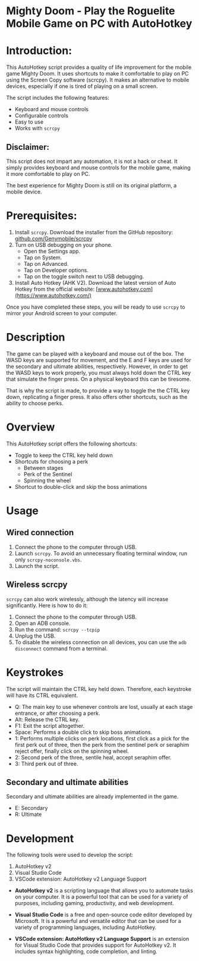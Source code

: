 # Mighty Doom - Play the Roguelite Mobile Game on PC with AutoHotkey


# Introduction:

This AutoHotkey script provides a quality of life improvement for the mobile game Mighty Doom. It uses shortcuts to make it comfortable to play on PC using the Screen Copy software (scrcpy). It makes an alternative to mobile devices, especially if one is tired of playing on a small screen.

The script includes the following features:

- Keyboard and mouse controls
- Configurable controls
- Easy to use
- Works with `scrcpy`

## Disclaimer:
This script does not impart any automation, it is not a hack or cheat. It simply provides keyboard and mouse controls for the mobile game, making it more comfortable to play on PC.

The best experience for Mighty Doom is still on its original platform, a mobile device.


# Prerequisites:

1. Install `scrcpy`. Download the installer from the GitHub repository: [github.com/Genymobile/scrcpy](https://github.com/Genymobile/scrcpy)
2. Turn on USB debugging on your phone.
    - Open the Settings app.
    - Tap on System.
    - Tap on Advanced.
    - Tap on Developer options.
    - Tap on the toggle switch next to USB debugging.
3. Install Auto Hotkey (AHK V2). Download the latest version of Auto Hotkey from the official website: [www.autohotkey.com](https://www.autohotkey.com/)

Once you have completed these steps, you will be ready to use `scrcpy` to mirror your Android screen to your computer.


# Description

The game can be played with a keyboard and mouse out of the box. The WASD keys are supported for movement, and the E and F keys are used for the secondary and ultimate abilities, respectively.
However, in order to get the WASD keys to work properly, you must always hold down the CTRL key that simulate the finger press. On a physical keyboard this can be tiresome.

That is why the script is made, to provide a way to toggle the the CTRL key down, replicating a finger press. It also offers other shortcuts, such as the ability to choose perks.


# Overview
This AutoHotkey script offers the following shortcuts:

- Toggle to keep the CTRL key held down
- Shortcuts for choosing a perk
    - Between stages
    - Perk of the Sentinel
    - Spinning the wheel
- Shortcut to double-click and skip the boss animations


# Usage
## Wired connection
1. Connect the phone to the computer through USB.
1. Launch `scrcpy`. To avoid an unnecessary floating terminal window, run only `scrcpy-noconsole.vbs`.
1. Launch the script.

## Wireless scrcpy

`scrcpy` can also work wirelessly, although the latency will increase significantly. Here is how to do it:

1. Connect the phone to the computer through USB.
1. Open an ADB console.
1. Run the command: `scrcpy --tcpip`
1. Unplug the USB.
1. To disable the wireless connection on all devices, you can use the `adb disconnect` command from a terminal.


# Keystrokes

The script will maintain the CTRL key held down. Therefore, each keystroke will have its CTRL equivalent.
- Q: The main key to use whenever controls are lost, usually at each stage entrance, or after choosing a perk.
- Alt: Release the CTRL key.
- F1: Exit the script altogether.
- Space: Performs a double click to skip boss animations.
- 1: Performs multiple clicks on perk locations, first click as a pick for the first perk out of three, then the perk from the sentinel perk or seraphim reject offer, finally click on the spinning wheel.
- 2: Second perk of the three, sentile heal, accept seraphim offer.
- 3: Third perk out of three.

## Secondary and ultimate abilities

Secondary and ultimate abilities are already implemented in the game.
- E: Secondary
- R: Ultimate


# Development

The following tools were used to develop the script:

1. AutoHotkey v2
1. Visual Studio Code
1. VSCode extension: AutoHotkey v2 Language Support

- **AutoHotkey v2** is a scripting language that allows you to automate tasks on your computer. It is a powerful tool that can be used for a variety of purposes, including gaming, productivity, and web development.

- **Visual Studio Code** is a free and open-source code editor developed by Microsoft. It is a powerful and versatile editor that can be used for a variety of programming languages, including AutoHotkey.

- **VSCode extension: AutoHotkey v2 Language Support** is an extension for Visual Studio Code that provides support for AutoHotkey v2. It includes syntax highlighting, code completion, and linting.

